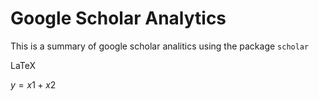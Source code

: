 # Google Scholar Analytics

This is a summary of google scholar analitics using the package `scholar` 

LaTeX 

$y = x1 + x2$ 
